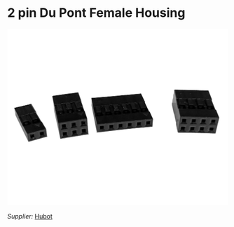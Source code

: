 # 2 pin Du Pont Female Housing

![](../../images/dupont-housing.jpg)

_Supplier:_ [Hubot](https://hubot.cl/producto/kit-620-conectores-dupont-254-mm-m-h-sku-425f1/)